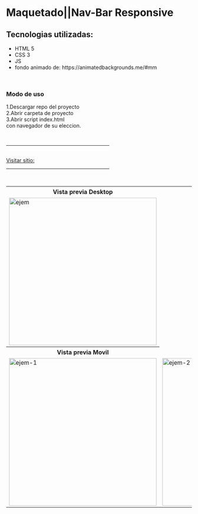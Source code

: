 # Maquetado||Nav-Bar Responsive

<h2>Tecnologias utilizadas:</h2>
<ul>
    <li>HTML 5</li>
    <li>CSS 3</li>
    <li>JS</li>
    <li>fondo animado de: https://animatedbackgrounds.me/#mm</li>
</ul><br>

<h3>Modo de uso</h3>
<p>
    1.Descargar repo del proyecto<br>
    2.Abrir carpeta de proyecto<br>
    3.Abrir script index.html<br>con navegador de su eleccion.
</p><br>
<hr width="280"><br><a href="https://aressantonio.github.io/Maquetado-Nav-Bar-Responsive/" target="_blank">Visitar sitio:</a><hr width="280"><br>

<table>
    <tr>
        <th>Vista previa Desktop</th>
    </tr>
    <tr>
        <td>
            <img src="https://user-images.githubusercontent.com/99376135/210437360-c15b3eaf-d2c9-48e4-8d18-ee5de302151e.png" alt="ejem" width="400">
        </td>
    </tr>
    <tr>
        <th>Vista previa Movil</th>
    </tr>
    <tr>
        <td>
            <img src="https://user-images.githubusercontent.com/99376135/210437478-650e7c18-bfc9-4538-91f8-577c256ffded.png" alt="ejem-1" width="400">
        </td>
        <td>
            <img src="https://user-images.githubusercontent.com/99376135/210437491-5706ac84-5fe4-41ab-878f-57ceb19b1a7b.png" alt="ejem-2" width="400">
        </td>
    </tr>
</table>


